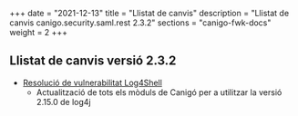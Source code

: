 +++
date        = "2021-12-13"
title       = "Llistat de canvis"
description = "Llistat de canvis canigo.security.saml.rest 2.3.2"
sections    = "canigo-fwk-docs"
weight		= 2
+++

## Llistat de canvis versió 2.3.2

- [Resolució de vulnerabilitat Log4Shell](/noticies/2021-12-13-CAN-actualitzacio-canigo-3_4_7_3_6_1/)
   - Actualització de tots els mòduls de Canigó per a utilitzar la versió 2.15.0 de log4j
